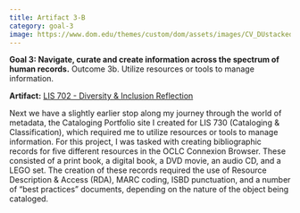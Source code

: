 ```yaml
---
title: Artifact 3-B
category: goal-3
image: https://www.dom.edu/themes/custom/dom/assets/images/CV_DUstacked_PMS295.png
---
```


**Goal 3: Navigate, curate and create information across the spectrum of human records.**
Outcome 3b. Utilize resources or tools to manage information.

**Artifact:** [LIS 702 - Diversity & Inclusion Reflection](https://docs.google.com/document/d/1zVEr1DiLGJzUGcWXpGsBmRtWLO7N5Dv3pjQglazZPzI/edit?usp=sharing)

Next we have a slightly earlier stop along my journey through the world of metadata, the Cataloging Portfolio site I created for LIS 730 (Cataloging & Classification), which required me to utilize resources or tools to manage information. For this project, I was tasked with creating bibliographic records for five different resources in the OCLC Connexion Browser. These consisted of a print book, a digital book, a DVD movie, an audio CD, and a LEGO set. The creation of these records required the use of Resource Description & Access (RDA), MARC coding, ISBD punctuation, and a number of “best practices” documents, depending on the nature of the object being cataloged. 